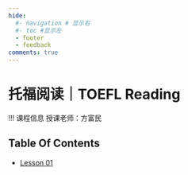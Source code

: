 ```yaml
---
hide:
  #- navigation # 显示右
  #- toc #显示左
  - footer
  - feedback
comments: true
---  
```


# 托福阅读｜TOEFL Reading

!!! 课程信息
	授课老师：方富民

## Table Of Contents

- [Lesson 01](Lesson%201/)